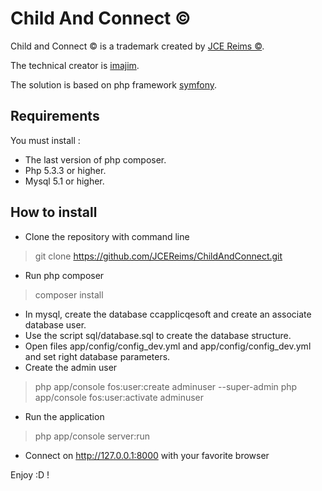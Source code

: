 # Child And Connect ©

Child and Connect © is a trademark created by [JCE Reims ©](http://www.jcereims.fr).

The technical creator is [imajim](https://github.com/imajim).

The solution is based on php framework [symfony](https://symfony.com/).

## Requirements

You must install :

- The last version of php composer.
- Php 5.3.3 or higher.
- Mysql 5.1 or higher.

## How to install

- Clone the repository with command line

> git clone https://github.com/JCEReims/ChildAndConnect.git

- Run php composer

> composer install

- In mysql, create the database ccapplicqesoft and create an associate database user.
- Use the script sql/database.sql to create the database structure.
- Open files app/config/config_dev.yml and app/config/config_dev.yml and set right database parameters.
- Create the admin user

> php app/console fos:user:create adminuser --super-admin
> php app/console fos:user:activate adminuser

- Run the application

> php app/console server:run

- Connect on http://127.0.0.1:8000 with your favorite browser

Enjoy :D !

